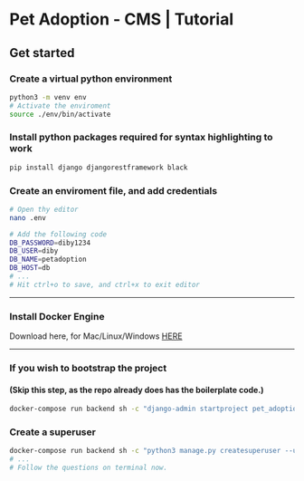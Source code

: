 # Pet Adoption - CMS | Tutorial

## Get started

### Create a virtual python environment

```bash
python3 -m venv env
# Activate the enviroment
source ./env/bin/activate
```

### Install python packages required for syntax highlighting to work

```bash
pip install django djangorestframework black
```

### Create an enviroment file, and add credentials

```bash
# Open thy editor
nano .env

# Add the following code
DB_PASSWORD=diby1234
DB_USER=diby
DB_NAME=petadoption
DB_HOST=db
# ...
# Hit ctrl+o to save, and ctrl+x to exit editor
```

<hr>

### Install Docker Engine

Download here, for Mac/Linux/Windows [HERE](https://docs.docker.com/engine/install/)

<hr>

### If you wish to bootstrap the project

#### (Skip this step, as the repo already does has the boilerplate code.)

```bash
docker-compose run backend sh -c "django-admin startproject pet_adoption"
```

### Create a superuser

```bash
docker-compose run backend sh -c "python3 manage.py createsuperuser --username <username>"
# ...
# Follow the questions on terminal now.
```
